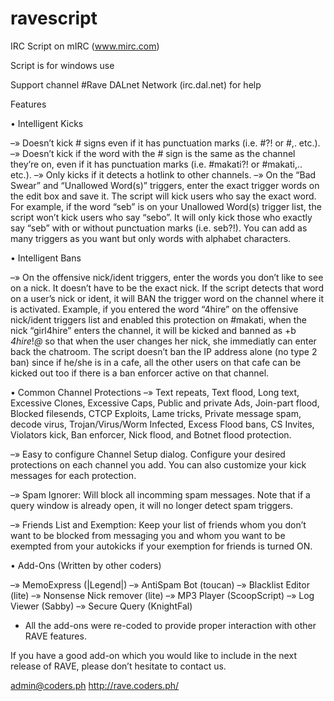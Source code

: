 # ravescript


IRC Script on mIRC (www.mirc.com)

Script is for windows use

Support channel #Rave DALnet Network (irc.dal.net) for help

Features

• Intelligent Kicks

–» Doesn’t kick # signs even if it has punctuation marks (i.e. #?! or #,. etc.).
–» Doesn’t kick if the word with the # sign is the same as the channel they’re on, even if it has punctuation marks (i.e. #makati?! or #makati,.. etc.).
–» Only kicks if it detects a hotlink to other channels.
–» On the “Bad Swear” and “Unallowed Word(s)” triggers, enter the exact trigger words on the edit box and save it. The script will kick users who say the exact word. For example, if the word “seb” is on your Unallowed Word(s) trigger list, the script won’t kick users who say “sebo”. It will only kick those who exactly say “seb” with or without punctuation marks (i.e. seb?!). You can add as many triggers as you want but only words with alphabet characters.


• Intelligent Bans

–» On the offensive nick/ident triggers, enter the words you don’t like to see on a nick. It doesn’t
have to be the exact nick. If the script detects that word on a user’s nick or ident, it will BAN the
trigger word on the channel where it is activated. Example, if you entered the word “4hire” on
the offensive nick/ident triggers list and enabled this protection on #makati, when the nick
“girl4hire” enters the channel, it will be kicked and banned as +b *4hire*!*@* so that when the
user changes her nick, she immediatly can enter back the chatroom. The script doesn’t ban the
IP address alone (no type 2 ban) since if he/she is in a cafe, all the other users on that cafe
can be kicked out too if there is a ban enforcer active on that channel.


• Common Channel Protections
–» Text repeats, Text flood, Long text, Excessive Clones, Excessive Caps, Public and
private Ads, Join-part flood, Blocked filesends, CTCP Exploits, Lame tricks, Private
message spam, decode virus, Trojan/Virus/Worm Infected, Excess Flood bans, CS
Invites, Violators kick, Ban enforcer, Nick flood, and Botnet flood protection.

–» Easy to configure Channel Setup dialog. Configure your desired protections on each
channel you add. You can also customize your kick messages for each protection.

–» Spam Ignorer: Will block all incomming spam messages. Note that if a query window
is already open, it will no longer detect spam triggers.

–» Friends List and Exemption: Keep your list of friends whom you don’t want to be
blocked from messaging you and whom you want to be exempted from your autokicks
if your exemption for friends is turned ON.



• Add-Ons (Written by other coders)

–» MemoExpress (|Legend|)
–» AntiSpam Bot (toucan)
–» Blacklist Editor (lite)
–» Nonsense Nick remover (lite)
–» MP3 Player (ScoopScript)
–» Log Viewer (Sabby)
–» Secure Query (KnightFal)

* All the add-ons were re-coded to provide proper
interaction with other RAVE features.

If you have a good add-on which you would like to include in
the next release of RAVE, please don’t hesitate to contact us.

admin@coders.ph
http://rave.coders.ph/
